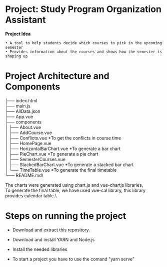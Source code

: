 # Project: Study Program Organization Assistant

**Project Idea**

	• A tool to help students decide which courses to pick in the upcoming semester
	• Provides information about the courses and shows how the semester is shaping up
	
# Project Architecture and Components

├── index.html\
├── main.js\
├── AllData.json\
├── App.vue\
├── components\
│   ├── About.vue\
│   ├── AddCourse.vue\
│   ├── Conflicts.vue   *To get the conflicts in course time\
│   ├── HomePage.vue\
│   ├── HorizontalBarChart.vue   *To generate a bar chart\
│   ├── PieChart.vue   *To generate a pie chart\
│   ├── SemesterCourses.vue\
│   ├── StackedBarChart.vue   *To generate a stacked bar chart\
│   └── TimeTable.vue   *To generate the final timetable\
└── README.md\

The charts were generated using chart.js and vue-chartjs libraries.\
To generate the final table, we have used vue-cal library, this library provides calendar table.\

# Steps on running the project

* Download and extract this repository.

* Download and install YARN and Node.js

* Install the needed libraries

* To start a project you have to use the comand "yarn serve"

